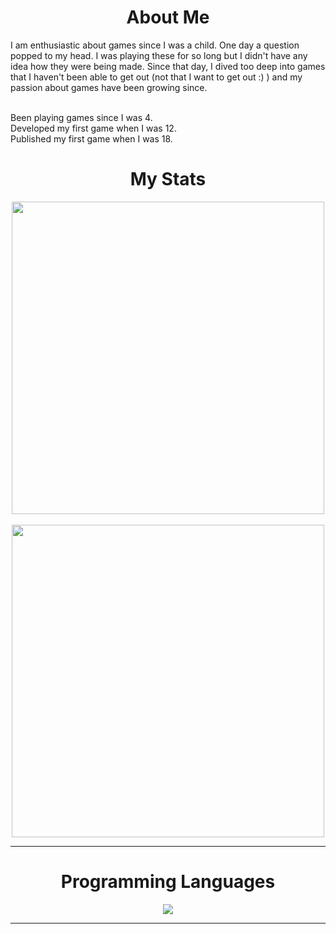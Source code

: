 <h1 align="center">About Me</h1>
<p>
I am enthusiastic about games since I was a child. One day a question popped to my head. I was playing these for so long but I didn't have any idea how they were being made. Since that day, I dived too deep into games that I haven't been able to get out (not that I want to get out :) ) and my passion about games have been growing since. <br><br>


Been playing games since I was 4.<br>
Developed my first game when I was 12.<br>
Published my first game when I was 18.<br>

</p>

<h1 align="center">My Stats</h1>
<p align="center">
<a href="https://github.com/hasanemircanmetin">
<a href="https://github.com/hasanemircanmetin?tab=repositories">
<a href="https://github.com/hasanemircanmetin"><img align=center src="https://github-readme-stats.vercel.app/api?username=hasanemircanmetin&show_icons=true&theme=tokyonight&count_private=true" width=500></a> <br><br>
<a href="https://github.com/hasanemircanmetin"><img align=center src="https://github-readme-streak-stats.herokuapp.com/?user=hasanemircanmetin&theme=tokyonight" width=500></a>
</p>
  
<hr>
<h1 align='center'>Programming Languages</h1>
<p align="center"> 
<a href="https://github.com/hasanemircanmetin"><img align=center src="https://github-readme-stats.vercel.app/api/top-langs/?username=hasanemircanmetin&layout=compact&exclude_repo=github-readme-stats,anuraghazra.github.io&theme=tokyonight"></a>  
</p>
<hr>


